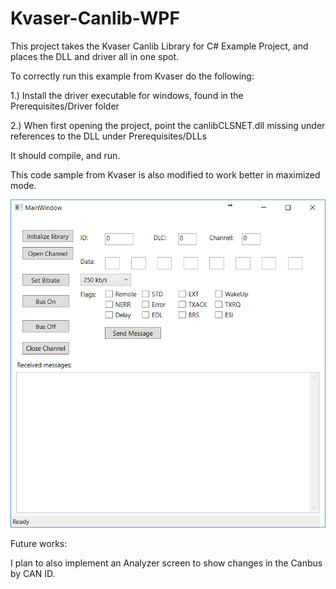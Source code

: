 # Kvaser-Canlib-WPF

This project takes the Kvaser Canlib Library for C# Example Project, and places the DLL and driver all in one spot. 

To correctly run this example from Kvaser do the following:

1.) Install the driver executable for windows, found in the Prerequisites/Driver folder

2.) When first opening the project, point the canlibCLSNET.dll missing under references to the DLL under Prerequisites/DLLs

It should compile, and run. 

This code sample from Kvaser is also modified to work better in maximized mode. 

![Alt text](https://github.com/cmd-drake/Kvaser-Canlib-WPF/blob/master/Mainframe.png?raw=true "Screenshot of Sample Program")


Future works: 

I plan to also implement an Analyzer screen to show changes in the Canbus by CAN ID. 